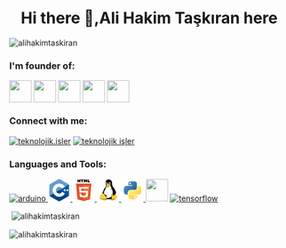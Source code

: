 <h1 align="center">Hi there 👋,Ali Hakim Taşkıran here</h1>
<p align="left"> <img src="https://komarev.com/ghpvc/?username=alihakimtaskiran&label=Profile%20views&color=0e75b6&style=flat" alt="alihakimtaskiran" /> </p>
<h3 align="left">I'm founder of:</h3>
<a href="https://github.com/QArchs" target="_blank"><img align="center" src="https://avatars.githubusercontent.com/u/93709999" height="40" width="40"></a>
<a href="https://github.com/PhotonicQuantumComputing" target="_blank"><img align="center" src="https://avatars.githubusercontent.com/u/87784122" height="40" width="40"></a>
<a href="https://github.com/InnoMng" target="_blank"><img align="center" src="https://avatars.githubusercontent.com/u/87267156" height="40" width="40"></a>
<a href="https://github.com/Martian-Solar-Power-Plant" target="_blank"><img align="center" src="https://avatars.githubusercontent.com/u/85075445" height="40" width="40"></a>
<a href="https://github.com/teknolojikisler" target="_blank"><img align="center" src="https://avatars.githubusercontent.com/u/52009778" height="40" width="40"></a>




<h3 align="left">Connect with me:</h3>
<p align="left">
<a href="https://instagram.com/teknolojik.isler" target="blank"><img align="center" src="https://raw.githubusercontent.com/rahuldkjain/github-profile-readme-generator/master/src/images/icons/Social/instagram.svg" alt="teknolojik.isler" height="30" width="40" /></a>
<a href="https://www.youtube.com/c/teknolojik i̇şler" target="blank"><img align="center" src="https://raw.githubusercontent.com/rahuldkjain/github-profile-readme-generator/master/src/images/icons/Social/youtube.svg" alt="teknolojik i̇şler" height="30" width="40" /></a>
</p>

<h3 align="left">Languages and Tools:</h3>
<p align="left"> <a href="https://www.arduino.cc/" target="_blank"> <img src="https://cdn.worldvectorlogo.com/logos/arduino-1.svg" alt="arduino" width="40" height="40"/> </a> <a href="https://www.w3schools.com/cpp/" target="_blank"> <img src="https://raw.githubusercontent.com/devicons/devicon/master/icons/cplusplus/cplusplus-original.svg" alt="cplusplus" width="40" height="40"/> </a> <a href="https://www.w3.org/html/" target="_blank"> <img src="https://raw.githubusercontent.com/devicons/devicon/master/icons/html5/html5-original-wordmark.svg" alt="html5" width="40" height="40"/> </a> <a href="https://www.linux.org/" target="_blank"> <img src="https://raw.githubusercontent.com/devicons/devicon/master/icons/linux/linux-original.svg" alt="linux" width="40" height="40"/> </a> <a href="https://www.python.org" target="_blank"> <img src="https://raw.githubusercontent.com/devicons/devicon/master/icons/python/python-original.svg" alt="python" width="40" height="40"/> </a><a href="https://qiskit.org" target="_blank"><img src="https://www.ibm.com/blogs/research/wp-content/uploads/2018/05/qiskit.gif" width="40" height="40"></a> <a href="https://www.tensorflow.org" target="_blank"> <img src="https://www.vectorlogo.zone/logos/tensorflow/tensorflow-icon.svg" alt="tensorflow" width="40" height="40"/> </a> </p>

<p>&nbsp;<img align="center" src="https://github-readme-stats.vercel.app/api?username=alihakimtaskiran&show_icons=true&locale=en" alt="alihakimtaskiran" /></p>

<p><img align="center" src="https://github-readme-streak-stats.herokuapp.com/?user=alihakimtaskiran&" alt="alihakimtaskiran" /></p>

